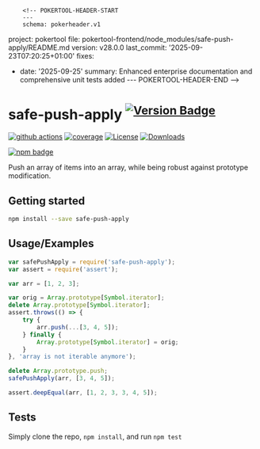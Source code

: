         <!-- POKERTOOL-HEADER-START
        ---
        schema: pokerheader.v1
project: pokertool
file: pokertool-frontend/node_modules/safe-push-apply/README.md
version: v28.0.0
last_commit: '2025-09-23T07:20:25+01:00'
fixes:
- date: '2025-09-25'
  summary: Enhanced enterprise documentation and comprehensive unit tests added
        ---
        POKERTOOL-HEADER-END -->
# safe-push-apply <sup>[![Version Badge][npm-version-svg]][package-url]</sup>

[![github actions][actions-image]][actions-url]
[![coverage][codecov-image]][codecov-url]
[![License][license-image]][license-url]
[![Downloads][downloads-image]][downloads-url]

[![npm badge][npm-badge-png]][package-url]

Push an array of items into an array, while being robust against prototype modification.

## Getting started

```sh
npm install --save safe-push-apply
```

## Usage/Examples

```js
var safePushApply = require('safe-push-apply');
var assert = require('assert');

var arr = [1, 2, 3];

var orig = Array.prototype[Symbol.iterator];
delete Array.prototype[Symbol.iterator];
assert.throws(() => {
    try {
        arr.push(...[3, 4, 5]);
    } finally {
        Array.prototype[Symbol.iterator] = orig;
    }
}, 'array is not iterable anymore');

delete Array.prototype.push;
safePushApply(arr, [3, 4, 5]);

assert.deepEqual(arr, [1, 2, 3, 3, 4, 5]);
```

## Tests
Simply clone the repo, `npm install`, and run `npm test`

[package-url]: https://npmjs.org/package/safe-push-apply
[npm-version-svg]: https://versionbadg.es/ljharb/safe-push-apply.svg
[deps-svg]: https://david-dm.org/ljharb/safe-push-apply.svg
[deps-url]: https://david-dm.org/ljharb/safe-push-apply
[dev-deps-svg]: https://david-dm.org/ljharb/safe-push-apply/dev-status.svg
[dev-deps-url]: https://david-dm.org/ljharb/safe-push-apply#info=devDependencies
[npm-badge-png]: https://nodei.co/npm/safe-push-apply.png?downloads=true&stars=true
[license-image]: https://img.shields.io/npm/l/safe-push-apply.svg
[license-url]: LICENSE
[downloads-image]: https://img.shields.io/npm/dm/safe-push-apply.svg
[downloads-url]: https://npm-stat.com/charts.html?package=safe-push-apply
[codecov-image]: https://codecov.io/gh/ljharb/safe-push-apply/branch/main/graphs/badge.svg
[codecov-url]: https://app.codecov.io/gh/ljharb/safe-push-apply/
[actions-image]: https://img.shields.io/endpoint?url=https://github-actions-badge-u3jn4tfpocch.runkit.sh/ljharb/safe-push-apply
[actions-url]: https://github.com/ljharb/safe-push-apply/actions
